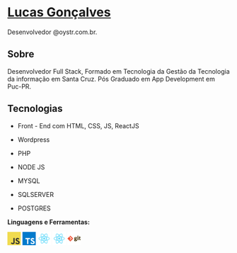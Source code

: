 # <a href="https://lucasgoncalves.dev">Lucas Gonçalves</a>

Desenvolvedor @oystr.com.br.

## Sobre
Desenvolvedor Full Stack, 
Formado em Tecnologia da Gestão da Tecnologia da informação em Santa Cruz.
Pós Graduado em App Development em Puc-PR.

## Tecnologias
- Front - End com HTML, CSS, JS, ReactJS
- Wordpress

- PHP
- NODE JS

- MYSQL
- SQLSERVER
- POSTGRES

**Linguagens e Ferramentas:**  

<code><img height="30" src="https://raw.githubusercontent.com/github/explore/80688e429a7d4ef2fca1e82350fe8e3517d3494d/topics/javascript/javascript.png"></code>
<code><img height="30" src="https://raw.githubusercontent.com/github/explore/80688e429a7d4ef2fca1e82350fe8e3517d3494d/topics/typescript/typescript.png"></code>
<code><img height="30" src="https://raw.githubusercontent.com/github/explore/80688e429a7d4ef2fca1e82350fe8e3517d3494d/topics/react/react.png"></code>
<code><img height="30" src="https://raw.githubusercontent.com/github/explore/80688e429a7d4ef2fca1e82350fe8e3517d3494d/topics/react-native/react-native.png"></code>
<code><img height="30" src="https://raw.githubusercontent.com/github/explore/80688e429a7d4ef2fca1e82350fe8e3517d3494d/topics/git/git.png"></code>
